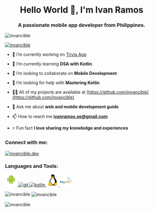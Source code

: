 <h1 align="center">Hello World 👋, I'm Ivan Ramos</h1>
<h3 align="center">A passionate mobile app developer from Philippines.</h3>

<p align="left"> <img src="https://komarev.com/ghpvc/?username=invancible&label=Profile%20views&color=0e75b6&style=flat" alt="invancible" /> </p>

<p align="left"> <a href="https://github.com/ryo-ma/github-profile-trophy"><img src="https://github-profile-trophy.vercel.app/?username=invancible" alt="invancible" /></a> </p>

- 🔭 I’m currently working on [Trivia App](https://github.com/invancible/trivia-quiz-app)

- 🌱 I’m currently learning **DSA with Kotlin**

- 👯 I’m looking to collaborate on **Mobile Development**

- 🤝 I’m looking for help with **Mastering Kotlin**

- 👨‍💻 All of my projects are available at [https://github.com/invancible](https://github.com/invancible)

- 💬 Ask me about **web and mobile development guide**

- 📫 How to reach me **ivanramos.se@gmail.com**

- ⚡ Fun fact **I love sharing my knowledge and experiences**

<h3 align="left">Connect with me:</h3>
<p align="left">
<a href="https://fb.com/invancible.dev" target="blank"><img align="center" src="https://raw.githubusercontent.com/rahuldkjain/github-profile-readme-generator/master/src/images/icons/Social/facebook.svg" alt="invancible.dev" height="30" width="40" /></a>
</p>

<h3 align="left">Languages and Tools:</h3>
<p align="left"> <a href="https://developer.android.com" target="_blank" rel="noreferrer"> <img src="https://raw.githubusercontent.com/devicons/devicon/master/icons/android/android-original-wordmark.svg" alt="android" width="40" height="40"/> </a> <a href="https://git-scm.com/" target="_blank" rel="noreferrer"> <img src="https://www.vectorlogo.zone/logos/git-scm/git-scm-icon.svg" alt="git" width="40" height="40"/> </a> <a href="https://kotlinlang.org" target="_blank" rel="noreferrer"> <img src="https://www.vectorlogo.zone/logos/kotlinlang/kotlinlang-icon.svg" alt="kotlin" width="40" height="40"/> </a> <a href="https://www.linux.org/" target="_blank" rel="noreferrer"> <img src="https://raw.githubusercontent.com/devicons/devicon/master/icons/linux/linux-original.svg" alt="linux" width="40" height="40"/> </a> <a href="https://www.mysql.com/" target="_blank" rel="noreferrer"> <img src="https://raw.githubusercontent.com/devicons/devicon/master/icons/mysql/mysql-original-wordmark.svg" alt="mysql" width="40" height="40"/> </a> </p>

<p><img align="left" src="https://github-readme-stats.vercel.app/api/top-langs?username=invancible&show_icons=true&locale=en&layout=compact" alt="invancible" /></p>

<p>&nbsp;<img align="center" src="https://github-readme-stats.vercel.app/api?username=invancible&show_icons=true&locale=en" alt="invancible" /></p>

<p><img align="center" src="https://github-readme-streak-stats.herokuapp.com/?user=invancible&" alt="invancible" /></p>
